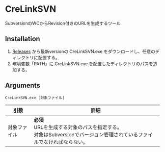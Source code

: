 # CreLinkSVN
SubversionのWCからRevision付きのURLを生成するツール

## Installation

1. [Releases](https://github.com/enncean/CreLinkSVN/releases) から最新versionの CreLinkSVN.exe をダウンロードし、任意のディレクトリに配置する。
1. 環境変数「PATH」に CreLinkSVN.exe を配置したディレクトリのパスを追加する。


## Arguments

```
CreLinkSVN.exe [対象ファイル]
```
|引数|詳細|
|---|---|
|対象ファイル|**必須**<br>URLを生成する対象のパスを指定する。<br>対象はSubversionでバージョン管理されているファイルでなければならない。|
